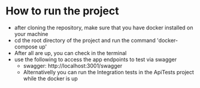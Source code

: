 # How to run the project

- after cloning the repository, make sure that you have docker installed on your machine
- cd the root directory of the project and run the command 'docker-compose up'
- After all are up, you can check in the terminal
- use the following to access the app endpoints to test via swagger
  - swagger: http://localhost:3001/swagger
  - Alternativelly you can run the Integration tests in the ApiTests project while the docker is up

